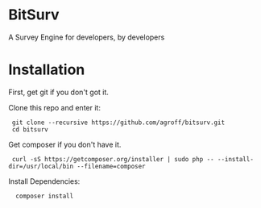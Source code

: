 # BitSurv

 A Survey Engine for developers, by developers

# Installation

 First, get git if you don't got it.
 
 Clone this repo and enter it:
 
     git clone --recursive https://github.com/agroff/bitsurv.git
     cd bitsurv
 
 Get composer if you don't have it.
     
     curl -sS https://getcomposer.org/installer | sudo php -- --install-dir=/usr/local/bin --filename=composer
     
 Install Dependencies:
 
      composer install
 
 